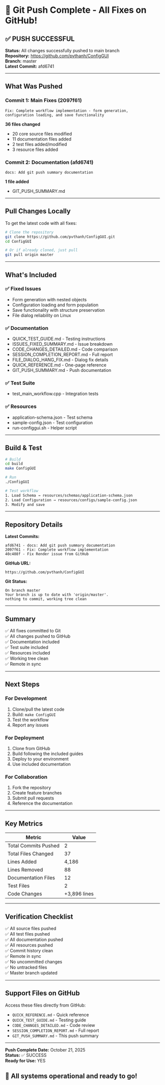 # 🎉 Git Push Complete - All Fixes on GitHub!

## ✅ PUSH SUCCESSFUL

**Status:** All changes successfully pushed to main branch  
**Repository:** https://github.com/pvthanh/ConfigGUI  
**Branch:** master  
**Latest Commit:** afd6741  

---

## What Was Pushed

### Commit 1: Main Fixes (2097f61)
```
Fix: Complete workflow implementation - form generation, 
configuration loading, and save functionality
```

**36 files changed**
- 20 core source files modified
- 11 documentation files added
- 2 test files added/modified
- 3 resource files added

### Commit 2: Documentation (afd6741)
```
docs: Add git push summary documentation
```

**1 file added**
- GIT_PUSH_SUMMARY.md

---

## Pull Changes Locally

To get the latest code with all fixes:

```bash
# Clone the repository
git clone https://github.com/pvthanh/ConfigGUI.git
cd ConfigGUI

# Or if already cloned, just pull
git pull origin master
```

---

## What's Included

### ✅ Fixed Issues
- Form generation with nested objects
- Configuration loading and form population
- Save functionality with structure preservation
- File dialog reliability on Linux

### ✅ Documentation
- QUICK_TEST_GUIDE.md - Testing instructions
- ISSUES_FIXED_SUMMARY.md - Issue breakdown
- CODE_CHANGES_DETAILED.md - Code comparison
- SESSION_COMPLETION_REPORT.md - Full report
- FILE_DIALOG_HANG_FIX.md - Dialog fix details
- QUICK_REFERENCE.md - One-page reference
- GIT_PUSH_SUMMARY.md - Push documentation

### ✅ Test Suite
- test_main_workflow.cpp - Integration tests

### ✅ Resources
- application-schema.json - Test schema
- sample-config.json - Test configuration
- run-configgui.sh - Helper script

---

## Build & Test

```bash
# Build
cd build
make ConfigGUI

# Run
./ConfigGUI

# Test workflow
1. Load Schema → resources/schemas/application-schema.json
2. Load Configuration → resources/configs/sample-config.json
3. Modify and save
```

---

## Repository Details

**Latest Commits:**
```
afd6741 - docs: Add git push summary documentation
2097f61 - Fix: Complete workflow implementation
40c408f - Fix Render issue from GitHub
```

**GitHub URL:**
```
https://github.com/pvthanh/ConfigGUI
```

**Git Status:**
```
On branch master
Your branch is up to date with 'origin/master'.
nothing to commit, working tree clean
```

---

## Summary

✅ All fixes committed to Git  
✅ All changes pushed to GitHub  
✅ Documentation included  
✅ Test suite included  
✅ Resources included  
✅ Working tree clean  
✅ Remote in sync  

---

## Next Steps

### For Development
1. Clone/pull the latest code
2. Build: `make ConfigGUI`
3. Test the workflow
4. Report any issues

### For Deployment
1. Clone from GitHub
2. Build following the included guides
3. Deploy to your environment
4. Use included documentation

### For Collaboration
1. Fork the repository
2. Create feature branches
3. Submit pull requests
4. Reference the documentation

---

## Key Metrics

| Metric | Value |
|--------|-------|
| Total Commits Pushed | 2 |
| Total Files Changed | 37 |
| Lines Added | 4,186 |
| Lines Removed | 88 |
| Documentation Files | 12 |
| Test Files | 2 |
| Code Changes | +3,896 lines |

---

## Verification Checklist

✅ All source files pushed  
✅ All test files pushed  
✅ All documentation pushed  
✅ All resources pushed  
✅ Commit history clean  
✅ Remote in sync  
✅ No uncommitted changes  
✅ No untracked files  
✅ Master branch updated  

---

## Support Files on GitHub

Access these files directly from GitHub:
- `QUICK_REFERENCE.md` - Quick reference
- `QUICK_TEST_GUIDE.md` - Testing guide
- `CODE_CHANGES_DETAILED.md` - Code review
- `SESSION_COMPLETION_REPORT.md` - Full report
- `GIT_PUSH_SUMMARY.md` - This push summary

---

**Push Complete Date:** October 21, 2025  
**Status:** ✅ SUCCESS  
**Ready for Use:** YES  

## 🚀 All systems operational and ready to go!
